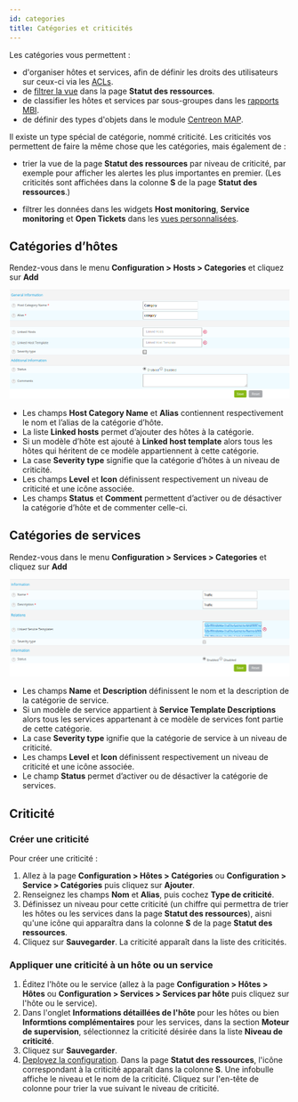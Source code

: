 ```yaml
---
id: categories
title: Catégories et criticités
---
```


Les catégories vous permettent :

- d'organiser hôtes et services, afin de définir les droits des utilisateurs sur ceux-ci via les [ACLs](../administration/access-control-lists.md).
- de [filtrer la vue](../alerts-notifications/resources-status.md#filtering-events) dans la page **Statut des ressources**.
- de classifier les hôtes et services par sous-groupes dans les [rapports MBI](../reporting/concepts.md).
- de définir des types d'objets dans le module [Centreon MAP](../graph-views/introduction-map.md).

Il existe un type spécial de catégorie, nommé criticité. Les criticités vos permettent de faire la même chose que les catégories, mais également de :

- trier la vue de la page **Statut des ressources** par niveau de criticité, par exemple pour afficher les alertes les plus importantes en premier. (Les criticités sont affichées dans la colonne **S** de la page **Statut des ressources**.)

- filtrer les données dans les widgets **Host monitoring**, **Service monitoring** et **Open Tickets** dans les [vues personnalisées](../alerts-notifications/custom-views.md).

## Catégories d’hôtes

Rendez-vous dans le menu **Configuration > Hosts > Categories** et cliquez sur **Add**

![image](../assets/configuration/08hostcategory.png)

* Les champs **Host Category Name** et **Alias** contiennent respectivement le nom et l’alias de la catégorie d’hôte.
* La liste **Linked hosts** permet d’ajouter des hôtes à la catégorie.
* Si un modèle d’hôte est ajouté à **Linked host template** alors tous les hôtes qui héritent de ce modèle appartiennent
  à cette catégorie.
* La case  **Severity type** signifie que la catégorie d’hôtes à un niveau de criticité.
* Les champs **Level** et **Icon** définissent respectivement un niveau de criticité et une icône associée.
* Les champs **Status** et **Comment** permettent d’activer ou de désactiver la catégorie d’hôte et de commenter celle-ci.

## Catégories de services

Rendez-vous dans le menu **Configuration > Services > Categories** et cliquez sur **Add**

![image](../assets/configuration/08servicecategory.png)

* Les champs **Name** et **Description** définissent le nom et la description de la catégorie de service.
* Si un modèle de service appartient à **Service Template Descriptions** alors tous les services appartenant à ce modèle
  de services font partie de cette catégorie.
* La case **Severity type** ignifie que la catégorie de service à un niveau de criticité.
* Les champs **Level** et **Icon** définissent respectivement un niveau de criticité et une icône associée.
* Le champ **Status** permet d’activer ou de désactiver la catégorie de services.

## Criticité

### Créer une criticité

Pour créer une criticité :

1. Allez à la page **Configuration > Hôtes > Catégories** ou **Configuration > Service > Catégories** puis cliquez sur **Ajouter**.
2. Renseignez les champs **Nom** et **Alias**, puis cochez **Type de criticité**.
3. Définissez un niveau pour cette criticité (un chiffre qui permettra de trier les hôtes ou les services dans la page **Statut des ressources**), aisni qu'une icône qui apparaîtra dans la colonne **S** de la page **Statut des ressources**.
4. Cliquez sur **Sauvegarder**. La criticité apparaît dans la liste des criticités.

### Appliquer une criticité à un hôte ou un service

1. Éditez l'hôte ou le service (allez à la page **Configuration > Hôtes > Hôtes** ou **Configuration > Services > Services par hôte** puis cliquez sur l'hôte ou le service).
2. Dans l'onglet **Informations détaillées de l'hôte** pour les hôtes ou bien **Informtions complémentaires** pour les services, dans la section **Moteur de supervision**, sélectionnez la criticité désirée dans la liste **Niveau de criticité**.
3. Cliquez sur **Sauvegarder**.
4. [Deployez la configuration](../monitoring/monitoring-servers/deploying-a-configuration.md). Dans la page **Statut des ressources**, l'icône correspondant à la criticité apparaît dans la colonne **S**. Une infobulle affiche le niveau et le nom de la criticité. Cliquez sur l'en-tête de colonne pour trier la vue suivant le niveau de criticité.
